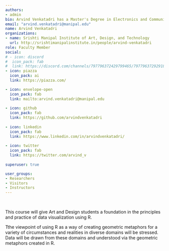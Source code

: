 ```yaml
---
authors:
- admin
bio: Arvind Venkatadri has a Master's Degree in Electronics and Communications from IIT-Roorkee, India. He started his career in 1987 as a Scientist at ISRO Bangalore, where he worked on Spread Spectrum Modem Design for satellite ranging. He then joined the Centre for Development of Telematics (CDOT) at Bangalore where he managed a group designing Line-Of-Sight Microwave Radios. He then went on to manage the New Technologies group at CDOT and managed a team designing WCDMA systems. Arvind joined Wipro Technologies Bangalore in 1998 where he worked on Networking and Wireless Hardware Projects and Design Consulting for international clients. He worked then at Texas Instruments, India where he managed the Systems Group, working on Algorithm design for WLAN, GPS, FM, and Advanced Radio. After more than 20 years in technology, Arvind joined the organized philanthropy sector and worked for Akshara Foundation, Bangalore where he managed the School Libraries Project, which was funded ( among others ) by the Michael and Susan Dell Foundation (MSDF). He worked at ChipperSage Education, a education domain startup incubated at the NSRCEL, Indian Institute of Management, Bangalore. He joined Srishti in 2014, where he is a part of the Foundation Studies Programme.
email: "arvind.venkatadri@manipal.edu"
name: Arvind Venkatadri
organizations:
- name: Srishti Manipal Institute of Art, Design, and Technology
  url: http://srishtimanipalinstitute.in/people/arvind-venkatadri
role: Faculty Member
social:
# - icon: discord
#  icon_pack: fab
#  link: https://discord.com/channels/797796372429799465/797796372929183765
- icon: piazza
  icon_pack: ai
  link: https://piazza.com/

- icon: envelope-open
  icon_pack: fab
  link: mailto:arvind.venkatadri@manipal.edu
  
- icon: github
  icon_pack: fab
  link: https://github.com/arvindvenkatadri
  
- icon: linkedin
  icon_pack: fab
  link: https://www.linkedin.com/in/arvindvenkatadri/
  
- icon: twitter
  icon_pack: fab
  link: https://twitter.com/arvind_v
  
superuser: true

user_groups:
- Researchers
- Visitors
- Instructors
---
```


<br>

This course will give Art and Design students a foundation in the principles and practice of data visualization using R.

Tthe viewpoint of using R as a way of creating geometric metaphors for a variety of circumstances and realities in diverse domains will be stressed. Data will be drawn from these domains and understood via the geometric metaphors created in R. 
